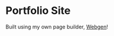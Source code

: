 # Portfolio Site

Built using my own page builder, [Webgen](https://petergrillot.github.io/webgen)!
